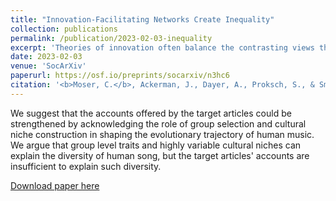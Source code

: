 ```yaml
---
title: "Innovation-Facilitating Networks Create Inequality"
collection: publications
permalink: /publication/2023-02-03-inequality
excerpt: 'Theories of innovation often balance the contrasting views that either smart people create smart things or smartly constructed institutions create smart things. Central to models of these views are the roles that that population size, connectivity, and the behavior of individuals themselves play in the discovery of novelty. While population models have shown these factors to be important for innovation, few have taken the individual-central approach seriously by examining the role individuals play within their groups, namely in terms of the inequality of performance between them. To explore how network structures influence not only population-level innovation but also the distribution of performance among individuals, we studied an agent-based model of the Potions Task, a paradigm developed to test how structure affects a group's ability to find novel solutions in a difficult exploration task. We explore how size, connectivity, and the propensity for agents to share information in a network influence innovation and how these have an impact on the emergence of inequality in the network in terms of agent contributions. We find that population size has a negative effect on innovation <i>per capita</i>, that many small groups outperform fewer large groups, that migration has few effects on innovation in the task, and highlight how human social network structures may facilitate role specialization. Moreover, we show that every network factor which improves innovation leads to a proportional increase in inequality of performance in the network, creating "genius effects" among otherwise "dumb" agents in both idealized and real-world networks.'
date: 2023-02-03
venue: 'SocArXiv'
paperurl: https://osf.io/preprints/socarxiv/n3hc6
citation: '<b>Moser, C.</b>, Ackerman, J., Dayer, A., Proksch, S., & Smaldino, P. E. (2021). Why don’t cockatoos have war songs? [commentary on Mehr et al. and Savage et al.]. <i>Behavioral and Brain Sciences, 44</i>.'
---
```

We suggest that the accounts offered by the target articles could be strengthened by acknowledging the role of group selection and cultural niche construction in shaping the evolutionary trajectory of human music. We argue that group level traits and highly variable cultural niches can explain the diversity of human song, but the target articles' accounts are insufficient to explain such diversity.

[Download paper here](https://culturologies.co/files/cockatoos.pdf)